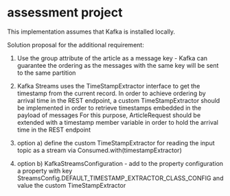 # assessment project

This implementation assumes that Kafka is installed locally.

Solution proposal for the additional requirement:
1. Use the group attribute of the article as a message key - Kafka can guarantee the ordering as the messages with the same key will be sent to the same partition

2. Kafka Streams uses the TimeStampExtractor interface to get the timestamp from the current record.
In order to achieve ordering by arrival time in the REST endpoint, a custom TimeStampExtractor should be implemented in order to retrieve timestamps embedded in the payload of messages 
For this purpose, ArticleRequest should be extended with a timestamp member variable in order to hold the arrival time in the REST endpoint

3. option a) define the custom TimeStampExtractor for reading the input topic as a stream via Consumed.with(timestampExtractor)

3. option b) KafkaStreamsConfiguration - add to the property configuration a property with key StreamsConfig.DEFAULT_TIMESTAMP_EXTRACTOR_CLASS_CONFIG and value the custom TimeStampExtractor

